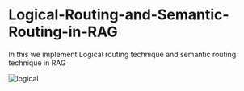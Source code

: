 # Logical-Routing-and-Semantic-Routing-in-RAG
In this we implement Logical routing technique and semantic routing technique in RAG

![logical](https://www.falkordb.com/wp-content/uploads/2024/08/query-routing-768x339.png)
